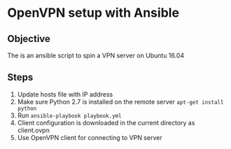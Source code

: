 # OpenVPN setup with Ansible

## Objective
The is an ansible script to spin a VPN server on Ubuntu 16.04

## Steps
1. Update hosts file with IP address
2. Make sure Python 2.7 is installed on the remote server
`apt-get install python`
3. Run `ansible-playbook playbook.yml`
4. Client configuration is downloaded in the current directory as client.ovpn
5. Use OpenVPN client for connecting to VPN server


